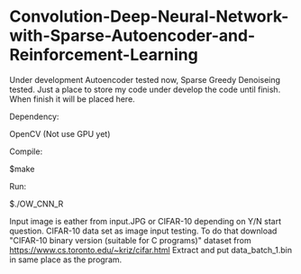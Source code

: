 # Convolution-Deep-Neural-Network-with-Sparse-Autoencoder-and-Reinforcement-Learning
Under development Autoencoder tested now, Sparse Greedy Denoiseing tested. Just a place to store my code under develop the code until finish.
When finish it will be placed here.

Dependency:

OpenCV (Not use GPU yet)

Compile:

$make

Run:

$./OW_CNN_R


Input image is eather from input.JPG or CIFAR-10 depending on Y/N start question. 
CIFAR-10 data set as image input testing. 
To do that download "CIFAR-10 binary version (suitable for C programs)" dataset from
https://www.cs.toronto.edu/~kriz/cifar.html
Extract and put data_batch_1.bin in same place as the program. 
